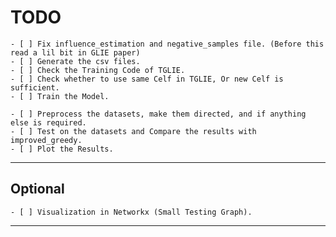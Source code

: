 # TODO

    - [ ] Fix influence_estimation and negative_samples file. (Before this read a lil bit in GLIE paper)
    - [ ] Generate the csv files.
    - [ ] Check the Training Code of TGLIE.
    - [ ] Check whether to use same Celf in TGLIE, Or new Celf is sufficient.
    - [ ] Train the Model.

    - [ ] Preprocess the datasets, make them directed, and if anything else is required.
    - [ ] Test on the datasets and Compare the results with improved_greedy.
    - [ ] Plot the Results.

---

## Optional

    - [ ] Visualization in Networkx (Small Testing Graph).

---

